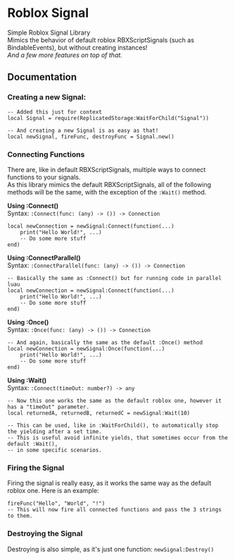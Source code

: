 # Roblox Signal
Simple Roblox Signal Library  
Mimics the behavior of default roblox RBXScriptSignals (such as BindableEvents), but without creating instances!  
*And a few more features on top of that.*  

## Documentation
### Creating a new Signal:
```luau
-- Added this just for context
local Signal = require(ReplicatedStorage:WaitForChild("Signal"))

-- And creating a new Signal is as easy as that!
local newSignal, fireFunc, destroyFunc = Signal.new()
```
### Connecting Functions
There are, like in default RBXScriptSignals, multiple ways to connect functions to your signals.  
As this library mimics the default RBXScriptSignals, all of the following methods will be the same, with the exception of the `:Wait()` method.  
  
**Using :Connect()**  
Syntax: `:Connect(func: (any) -> ()) -> Connection`  
```luau
local newConnection = newSignal:Connect(function(...)
    print("Hello World!", ...)
    -- Do some more stuff
end)
```
  
  
**Using :ConnectParallel()**  
Syntax: `:ConnectParallel(func: (any) -> ()) -> Connection`  
```luau
-- Basically the same as :Connect() but for running code in parallel luau
local newConnection = newSignal:Connect(function(...)
    print("Hello World!", ...)
    -- Do some more stuff
end)
```
  
**Using :Once()**  
Syntax: `:Once(func: (any) -> ()) -> Connection`  
```luau
-- And again, basically the same as the default :Once() method
local newConnection = newSignal:Once(function(...)
    print("Hello World!", ...)
    -- Do some more stuff
end)
```

**Using :Wait()**  
Syntax: `:Connect(timeOut: number?) -> any`
```luau
-- Now this one works the same as the default roblox one, however it has a "timeOut" parameter.
local returnedA, returnedB, returnedC = newSignal:Wait(10)

-- This can be used, like in :WaitForChild(), to automatically stop the yielding after a set time.
-- This is useful avoid infinite yields, that sometimes occur from the default :Wait(),
-- in some specific scenarios.
```

### Firing the Signal
Firing the signal is really easy, as it works the same way as the default roblox one.
Here is an example:
```luau
fireFunc("Hello", "World", "!")
-- This will now fire all connected functions and pass the 3 strings to them.
```

### Destroying the Signal
Destroying is also simple, as it's just one function: `newSignal:Destroy()`
